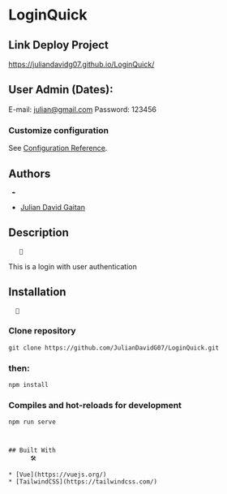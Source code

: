 # LoginQuick

## Link Deploy Project
https://juliandavidg07.github.io/LoginQuick/

## User Admin (Dates):
E-mail: julian@gmail.com
Password: 123456


### Customize configuration
See [Configuration Reference](https://cli.vuejs.org/config/).


## Authors 
     ✒️
* [Julian David Gaitan](https://twitter.com/JulianDavidG07)


## Description 
       📖
      
This is a login with user authentication


## Installation 
      🚀
      
### Clone repository
```
git clone https://github.com/JulianDavidG07/LoginQuick.git
```
### then:
```
npm install
```

### Compiles and hot-reloads for development
```
npm run serve
```

```


## Built With
      🛠️
      
* [Vue](https://vuejs.org/)
* [TailwindCSS](https://tailwindcss.com/)


